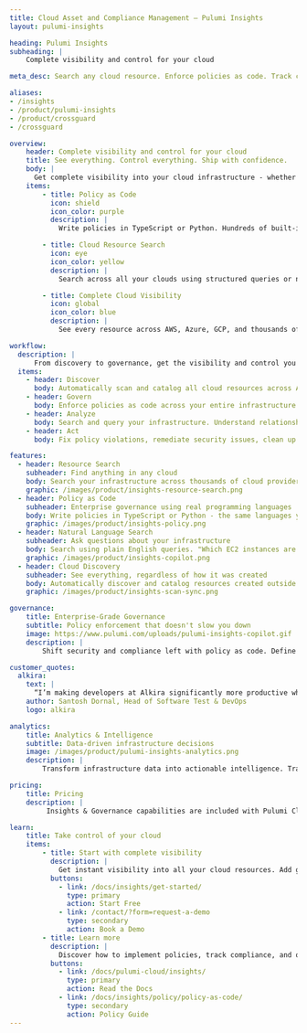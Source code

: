 ```yaml
---
title: Cloud Asset and Compliance Management – Pulumi Insights
layout: pulumi-insights

heading: Pulumi Insights
subheading: |
    Complete visibility and control for your cloud

meta_desc: Search any cloud resource. Enforce policies as code. Track compliance. See everything in your infrastructure.

aliases:
- /insights
- /product/pulumi-insights
- /product/crossguard
- /crossguard

overview:
    header: Complete visibility and control for your cloud
    title: See everything. Control everything. Ship with confidence.
    body: |
      Get complete visibility into your cloud infrastructure - whether created with Pulumi IaC, Terraform, CloudFormation, or the console. Enforce policies as code, ensure compliance, and catch issues before they reach production. 
    items:
        - title: Policy as Code
          icon: shield
          icon_color: purple
          description: |
            Write policies in TypeScript or Python. Hundreds of built-in policies. Block bad configurations before they ship. Auto-remediate existing violations.

        - title: Cloud Resource Search
          icon: eye
          icon_color: yellow
          description: |
            Search across all your clouds using structured queries or natural language. Find resources, track dependencies, identify security risks and compliance violations.

        - title: Complete Cloud Visibility
          icon: global
          icon_color: blue
          description: |
            See every resource across AWS, Azure, GCP, and thousands of providers. Track relationships, monitor drift, identify unused resources. 

workflow:
  description: |
      From discovery to governance, get the visibility and control you need to manage cloud infrastructure at scale.
  items:
    - header: Discover
      body: Automatically scan and catalog all cloud resources across AWS, Azure, GCP, and thousands of providers - regardless of how they were created.
    - header: Govern
      body: Enforce policies as code across your entire infrastructure. Prevent violations at deployment time, ensure compliance, maintain security standards.
    - header: Analyze
      body: Search and query your infrastructure. Understand relationships, track dependencies, identify security and compliance issues.
    - header: Act
      body: Fix policy violations, remediate security issues, clean up unused resources. Take action based on real data, not guesswork.

features:
  - header: Resource Search
    subheader: Find anything in any cloud
    body: Search your infrastructure across thousands of cloud providers using structured queries or natural language. Find specific resources across multiple clouds and environments. Track down untagged resources, identify security group violations, or locate idle infrastructure across your entire organization.
    graphic: /images/product/insights-resource-search.png
  - header: Policy as Code
    subheader: Enterprise governance using real programming languages
    body: Write policies in TypeScript or Python - the same languages you use for infrastructure. Choose from hundreds of built-in policies or create custom rules. Block non-compliant resources during `pulumi up`. Auto-remediate existing violations. Meet SOC 2, HIPAA, and PCI-DSS requirements.
    graphic: /images/product/insights-policy.png
  - header: Natural Language Search
    subheader: Ask questions about your infrastructure
    body: Search using plain English queries. "Which EC2 instances are publicly accessible?" "What changed in production last week?" "Show me resources without required tags." Get answers across all your clouds instantly.
    graphic: /images/product/insights-copilot.png
  - header: Cloud Discovery
    subheader: See everything, regardless of how it was created
    body: Automatically discover and catalog resources created outside of Pulumi - whether from Terraform, CloudFormation, or manual console operations. Get complete visibility across your entire cloud estate. Apply policies and insights to all resources, not just Pulumi-managed ones.
    graphic: /images/product/insights-scan-sync.png

governance:
    title: Enterprise-Grade Governance
    subtitle: Policy enforcement that doesn't slow you down
    image: https://www.pulumi.com/uploads/pulumi-insights-copilot.gif
    description: |
        Shift security and compliance left with policy as code. Define guardrails in TypeScript or Python, enforce them at deployment time, and automatically remediate violations. Integrate with your existing compliance frameworks and get detailed audit trails for every policy decision. 

customer_quotes:
  alkira:
    text: |
      “I’m making developers at Alkira significantly more productive while also making my job easier using Pulumi’s IaC platform and features like Pulumi Insights and Deployments. I can get developers using IaC immediately with Pulumi Deployments and its GitHub integration, while Pulumi Insights makes it really easy to find idle developer environments that need to be shut down, which reduces our cloud costs.”
    author: Santosh Dornal, Head of Software Test & DevOps
    logo: alkira

analytics:
    title: Analytics & Intelligence
    subtitle: Data-driven infrastructure decisions
    image: /images/product/pulumi-insights-analytics.png
    description: |
        Transform infrastructure data into actionable intelligence. Track costs, identify trends, detect anomalies, and measure compliance. Export to Snowflake, BigQuery, or any data warehouse. Build custom dashboards, automate reports, and integrate with your existing BI tools. Make informed decisions backed by comprehensive cloud analytics.

pricing:
    title: Pricing
    description: |
         Insights & Governance capabilities are included with Pulumi Cloud. Get visibility and control over all your cloud resources, whether managed by Pulumi or not.

learn:
    title: Take control of your cloud
    items:
        - title: Start with complete visibility
          description: |
            Get instant visibility into all your cloud resources. Add governance policies and optimize with AI-powered insights.
          buttons:
            - link: /docs/insights/get-started/
              type: primary
              action: Start Free
            - link: /contact/?form=request-a-demo
              type: secondary
              action: Book a Demo
        - title: Learn more
          description: |
            Discover how to implement policies, track compliance, and optimize costs across your entire cloud infrastructure.
          buttons:
            - link: /docs/pulumi-cloud/insights/
              type: primary
              action: Read the Docs
            - link: /docs/insights/policy/policy-as-code/
              type: secondary
              action: Policy Guide
---
```

